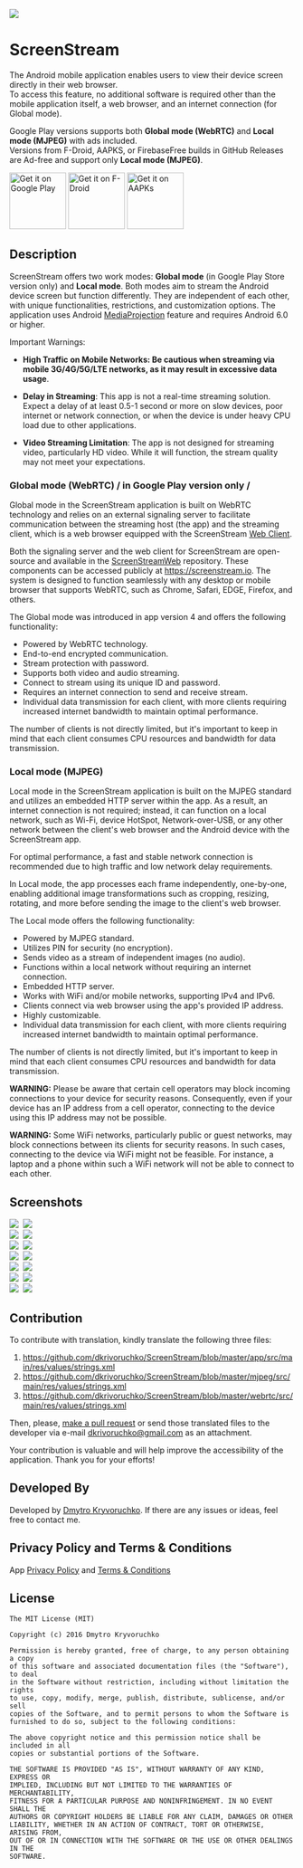 ![](screenshots/about_image_full.png)
# ScreenStream

The Android mobile application enables users to view their device screen directly in their web browser.<br>To access this feature, no additional software is required other than the mobile application itself, a web browser, and an internet connection (for Global mode).

Google Play versions supports both **Global mode (WebRTC)** and **Local mode (MJPEG)** with ads included.<br>
Versions from F-Droid, AAPKS, or FirebaseFree builds in GitHub Releases are Ad-free and support only **Local mode (MJPEG)**.

<a href='https://play.google.com/store/apps/details?id=info.dvkr.screenstream'><img alt='Get it on Google Play' src='https://play.google.com/intl/en_us/badges/images/generic/en_badge_web_generic.png' height="100"/></a> <a href="https://f-droid.org/packages/info.dvkr.screenstream/" target="_blank"><img src="https://f-droid.org/badge/get-it-on.png" alt="Get it on F-Droid" height="100"/></a> <a href="https://aapks.com/apk/screen-stream/"><img src="https://aapks.com/get.png" alt="Get it on AAPKs" height="100"/></a>

## Description

ScreenStream offers two work modes: **Global mode** (in Google Play Store version only) and **Local mode**. Both modes aim to stream the Android device screen but function differently. They are independent of each other, with unique functionalities, restrictions, and customization options. The application uses Android [MediaProjection](https://developer.android.com/reference/android/media/projection/MediaProjection) feature and requires Android 6.0 or higher.

Important Warnings:

- **High Traffic on Mobile Networks: Be cautious when streaming via mobile 3G/4G/5G/LTE networks, as it may result in excessive data usage**.

- **Delay in Streaming**: This app is not a real-time streaming solution. Expect a delay of at least 0.5-1 second or more on slow devices, poor internet or network connection, or when the device is under heavy CPU load due to other applications.

- **Video Streaming Limitation**: The app is not designed for streaming video, particularly HD video. While it will function, the stream quality may not meet your expectations.

### Global mode (WebRTC) / in Google Play version only /

Global mode in the ScreenStream application is built on WebRTC technology and relies on an external signaling server to facilitate communication between the streaming host (the app) and the streaming client, which is a web browser equipped with the ScreenStream [Web Client](https://screenstream.io).

Both the signaling server and the web client for ScreenStream are open-source and available in the [ScreenStreamWeb](https://github.com/dkrivoruchko/ScreenStreamWeb) repository. These components can be accessed publicly at https://screenstream.io. The system is designed to function seamlessly with any desktop or mobile browser that supports WebRTC, such as Chrome, Safari, EDGE, Firefox, and others.

The Global mode was introduced in app version 4 and offers the following functionality:
- Powered by WebRTC technology.
- End-to-end encrypted communication.
- Stream protection with password.
- Supports both video and audio streaming.
- Connect to stream using its unique ID and password.
- Requires an internet connection to send and receive stream.
- Individual data transmission for each client, with more clients requiring increased internet bandwidth to maintain optimal performance.

The number of clients is not directly limited, but it's important to keep in mind that each client consumes CPU resources and bandwidth for data transmission.

### Local mode (MJPEG)

Local mode in the ScreenStream application is built on the MJPEG standard and utilizes an embedded HTTP server within the app. As a result, an internet connection is not required; instead, it can function on a local network, such as Wi-Fi, device HotSpot, Network-over-USB, or any other network between the client's web browser and the Android device with the ScreenStream app.

For optimal performance, a fast and stable network connection is recommended due to high traffic and low network delay requirements.

In Local mode, the app processes each frame independently, one-by-one, enabling additional image transformations such as cropping, resizing, rotating, and more before sending the image to the client's web browser. 

The Local mode offers the following functionality:
- Powered by MJPEG standard.
- Utilizes PIN for security (no encryption).
- Sends video as a stream of independent images (no audio).
- Functions within a local network without requiring an internet connection.
- Embedded HTTP server.
- Works with WiFi and/or mobile networks, supporting IPv4 and IPv6.
- Clients connect via web browser using the app's provided IP address.
- Highly customizable.
- Individual data transmission for each client, with more clients requiring increased internet bandwidth to maintain optimal performance.

The number of clients is not directly limited, but it's important to keep in mind that each client consumes CPU resources and bandwidth for data transmission.

**WARNING:** Please be aware that certain cell operators may block incoming connections to your device for security reasons. Consequently, even if your device has an IP address from a cell operator, connecting to the device using this IP address may not be possible.

**WARNING:** Some WiFi networks, particularly public or guest networks, may block connections between its clients for security reasons. In such cases, connecting to the device via WiFi might not be feasible. For instance, a laptop and a phone within such a WiFi network will not be able to connect to each other.

## Screenshots

![](screenshots/screenshot_1.png)&nbsp;
![](screenshots/screenshot_2.png)<br>
![](screenshots/screenshot_3.png)&nbsp;
![](screenshots/screenshot_4.png)<br>
![](screenshots/screenshot_5.png)&nbsp;
![](screenshots/screenshot_6.png)<br>
![](screenshots/screenshot_7.png)&nbsp;
![](screenshots/screenshot_8.png)<br>
![](screenshots/screenshot_9.png)&nbsp;
![](screenshots/screenshot_10.png)<br>
![](screenshots/screenshot_11.png)&nbsp;
![](screenshots/screenshot_12.png)<br>
![](screenshots/screenshot_13.png)&nbsp;
![](screenshots/screenshot_14.png)


## Contribution

To contribute with translation, kindly translate the following three files:

1. https://github.com/dkrivoruchko/ScreenStream/blob/master/app/src/main/res/values/strings.xml
1. https://github.com/dkrivoruchko/ScreenStream/blob/master/mjpeg/src/main/res/values/strings.xml
1. https://github.com/dkrivoruchko/ScreenStream/blob/master/webrtc/src/main/res/values/strings.xml

Then, please, [make a pull request](https://help.github.com/en/articles/creating-a-pull-request) or send those translated files to the developer via e-mail <dkrivoruchko@gmail.com> as an attachment.

Your contribution is valuable and will help improve the accessibility of the application. Thank you for your efforts!

## Developed By

Developed by [Dmytro Kryvoruchko](dkrivoruchko@gmail.com). If there are any issues or ideas, feel free to contact me.

## Privacy Policy and Terms & Conditions

App [Privacy Policy](https://github.com/dkrivoruchko/ScreenStream/blob/master/PrivacyPolicy.md) and [Terms & Conditions](https://github.com/dkrivoruchko/ScreenStream/blob/master/TermsConditions.md)

## License

```
The MIT License (MIT)

Copyright (c) 2016 Dmytro Kryvoruchko

Permission is hereby granted, free of charge, to any person obtaining a copy
of this software and associated documentation files (the "Software"), to deal
in the Software without restriction, including without limitation the rights
to use, copy, modify, merge, publish, distribute, sublicense, and/or sell
copies of the Software, and to permit persons to whom the Software is
furnished to do so, subject to the following conditions:

The above copyright notice and this permission notice shall be included in all
copies or substantial portions of the Software.

THE SOFTWARE IS PROVIDED "AS IS", WITHOUT WARRANTY OF ANY KIND, EXPRESS OR
IMPLIED, INCLUDING BUT NOT LIMITED TO THE WARRANTIES OF MERCHANTABILITY,
FITNESS FOR A PARTICULAR PURPOSE AND NONINFRINGEMENT. IN NO EVENT SHALL THE
AUTHORS OR COPYRIGHT HOLDERS BE LIABLE FOR ANY CLAIM, DAMAGES OR OTHER
LIABILITY, WHETHER IN AN ACTION OF CONTRACT, TORT OR OTHERWISE, ARISING FROM,
OUT OF OR IN CONNECTION WITH THE SOFTWARE OR THE USE OR OTHER DEALINGS IN THE
SOFTWARE.
```
